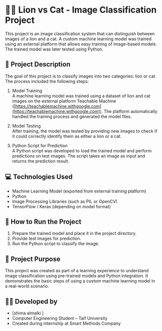 # 🦁🐱 Lion vs Cat - Image Classification Project

This project is an image classification system that can distinguish between images of a lion and a cat. A custom machine learning model was trained using an external platform that allows easy training of image-based models. The trained model was later tested using Python.

## 🧠 Project Description

The goal of this project is to classify images into two categories: lion or cat. The process included the following steps:

1. Model Training  
   A machine learning model was trained using a dataset of lion and cat images on the external platform Teachable Machine ([https://teachablemachine.withgoogle.com](https://teachablemachine.withgoogle.com)). The platform automatically handled the training process and generated the model files.

2. Model Testing  
   After training, the model was tested by providing new images to check if it could correctly identify them as either a lion or a cat.

3. Python Script for Prediction  
   A Python script was developed to load the trained model and perform predictions on test images. The script takes an image as input and returns the prediction result.

## 💻 Technologies Used

- Machine Learning Model (exported from external training platform)
- Python
- Image Processing Libraries (such as PIL or OpenCV)
- TensorFlow / Keras (depending on model format)

## 🚀 How to Run the Project

1. Prepare the trained model and place it in the project directory.
2. Provide test images for prediction.
3. Run the Python script to classify the image.

## 🎯 Project Purpose

This project was created as part of a learning experience to understand image classification using pre-trained models and Python integration. It demonstrates the basic steps of using a custom machine learning model in a real-world scenario.

## 👩‍💻 Developed by

- [shima almalki ]
- Computer Engineering Student – Taif University  
- Created during internship at Smart Methods Company
